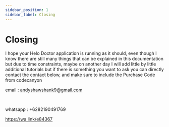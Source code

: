 ```yaml
---
sidebar_position: 1
sidebar_label: Closing
---
```


# Closing

I hope your Helo Doctor application is running as it should, even though I know there are still many things that can be explained in this documentation but due to time constraints, maybe on another day I will add little by little additional tutorials but if there is something you want to ask you can directly contact the contact below, and make sure to include the Purchase Code from codecanyon

email : andyshawshank9@gmail.com

&nbsp;

whatsapp : +6282190491769

<https://wa.link/e84367>
